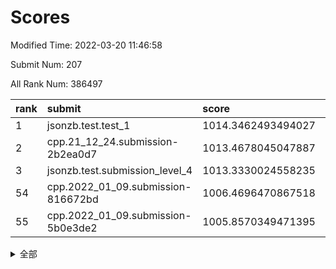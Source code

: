 # Scores

Modified Time: 2022-03-20 11:46:58

Submit Num: 207

All Rank Num: 386497

| rank |               submit               |       score        |       sigma        | pk_num |
| :--- | :--------------------------------- | :----------------- | :----------------- | :----- |
| 1    | jsonzb.test.test_1                 | 1014.3462493494027 | 0.8243042360913567 | 7468   |
| 2    | cpp.21_12_24.submission-2b2ea0d7   | 1013.4678045047887 | 0.8290784559905525 | 7470   |
| 3    | jsonzb.test.submission_level_4     | 1013.3330024558235 | 0.8259747473320257 | 7467   |
| 54   | cpp.2022_01_09.submission-816672bd | 1006.4696470867518 | 0.7444397360169895 | 7470   |
| 55   | cpp.2022_01_09.submission-5b0e3de2 | 1005.8570349471395 | 0.723732915189677  | 7472   |


<details>
<summary>全部</summary>

| rank |                 submit                 |       score        |       sigma        | pk_num |
| :--- | :------------------------------------- | :----------------- | :----------------- | :----- |
| 1    | jsonzb.test.test_1                     | 1014.3462493494027 | 0.8243042360913567 | 7468   |
| 2    | cpp.21_12_24.submission-2b2ea0d7       | 1013.4678045047887 | 0.8290784559905525 | 7470   |
| 3    | jsonzb.test.submission_level_4         | 1013.3330024558235 | 0.8259747473320257 | 7467   |
| 4    | gobigger.level_3.submission_level_3_14 | 1011.8666693775974 | 0.8052620124497502 | 7467   |
| 5    | gobigger.level_3.submission_level_3_20 | 1011.6706366984783 | 0.7835341838937568 | 7467   |
| 6    | gobigger.level_3.submission_level_3_39 | 1011.0752320131928 | 0.7736412752139648 | 7472   |
| 7    | gobigger.level_3.submission_level_3_9  | 1010.9295146094148 | 0.7699822102006533 | 7467   |
| 8    | gobigger.level_3.submission_level_3_10 | 1010.8569479133504 | 0.7755283405510011 | 7472   |
| 9    | gobigger.level_3.submission_level_3_44 | 1010.8197519008836 | 0.751897949339429  | 7471   |
| 10   | gobigger.level_3.submission_level_3_17 | 1010.7962075919111 | 0.7485034366326159 | 7469   |
| 11   | gobigger.level_3.submission_level_3_49 | 1010.718556441621  | 0.7702549205963847 | 7471   |
| 12   | gobigger.level_3.submission_level_3_33 | 1010.6196327012356 | 0.7326393557656309 | 7472   |
| 13   | gobigger.level_3.submission_level_3_1  | 1010.5098602760055 | 0.76720534457854   | 7470   |
| 14   | gobigger.level_3.submission_level_3_24 | 1010.3915148164607 | 0.7511708495024472 | 7472   |
| 15   | gobigger.level_3.submission_level_3_37 | 1010.2349222051758 | 0.7623258195225674 | 7476   |
| 16   | gobigger.level_3.submission_level_3_35 | 1010.224701402045  | 0.7702467267909925 | 7469   |
| 17   | gobigger.level_3.submission_level_3_38 | 1010.1931501551454 | 0.7612814916958606 | 7469   |
| 18   | gobigger.level_3.submission_level_3_11 | 1010.1479138425417 | 0.759293681453406  | 7469   |
| 19   | gobigger.level_3.submission_level_3_6  | 1010.1329631513914 | 0.7575924862525513 | 7469   |
| 20   | gobigger.level_3.submission_level_3_21 | 1010.105600671948  | 0.7615041163412913 | 7471   |
| 21   | gobigger.level_3.submission_level_3_22 | 1010.1031740981394 | 0.7568565362951744 | 7471   |
| 22   | gobigger.level_3.submission_level_3_0  | 1010.0639624110928 | 0.751989298179058  | 7466   |
| 23   | gobigger.level_3.submission_level_3_13 | 1010.0373815655795 | 0.7594581540899508 | 7465   |
| 24   | gobigger.level_3.submission_level_3_36 | 1009.9980677957989 | 0.7592486509776105 | 7469   |
| 25   | gobigger.level_3.submission_level_3_25 | 1009.9801153383085 | 0.7536499931064999 | 7470   |
| 26   | gobigger.level_3.submission_level_3_12 | 1009.9399541087528 | 0.7721025694778264 | 7468   |
| 27   | gobigger.level_3.submission_level_3_45 | 1009.835749492261  | 0.7539360337953733 | 7467   |
| 28   | gobigger.level_3.submission_level_3_40 | 1009.8288689655745 | 0.7608909676562892 | 7469   |
| 29   | gobigger.level_3.submission_level_3_43 | 1009.7815823980168 | 0.7518850436983108 | 7468   |
| 30   | gobigger.level_3.submission_level_3_2  | 1009.6799270772215 | 0.7586472795918795 | 7469   |
| 31   | gobigger.level_3.submission_level_3_4  | 1009.6547487265493 | 0.7531066816157393 | 7474   |
| 32   | gobigger.level_3.submission_level_3_7  | 1009.6253816024878 | 0.7407176748366409 | 7465   |
| 33   | gobigger.level_3.submission_level_3_28 | 1009.5838216663443 | 0.7651292235753532 | 7468   |
| 34   | gobigger.level_3.submission_level_3_30 | 1009.5402431537378 | 0.7556493631194164 | 7466   |
| 35   | gobigger.level_3.submission_level_3_31 | 1009.4362336731369 | 0.7477906886327312 | 7467   |
| 36   | gobigger.level_3.submission_level_3_18 | 1009.4298655763708 | 0.7393645367627516 | 7470   |
| 37   | gobigger.level_3.submission_level_3_26 | 1009.3857766780724 | 0.7414117091118809 | 7473   |
| 38   | gobigger.level_3.submission_level_3_3  | 1009.381903621966  | 0.7441981290887472 | 7471   |
| 39   | gobigger.level_3.submission_level_3_42 | 1009.3291142810336 | 0.7463402315043728 | 7470   |
| 40   | gobigger.level_3.submission_level_3_47 | 1009.3233859767575 | 0.7394644691129425 | 7465   |
| 41   | gobigger.level_3.submission_level_3_32 | 1009.3116089358657 | 0.7485097104446701 | 7466   |
| 42   | gobigger.level_3.submission_level_3_5  | 1009.2944296284996 | 0.759676566849358  | 7466   |
| 43   | gobigger.level_3.submission_level_3_23 | 1009.287383506042  | 0.7628580858446411 | 7466   |
| 44   | gobigger.level_3.submission_level_3_19 | 1009.1683710718144 | 0.7422824583969536 | 7468   |
| 45   | gobigger.level_3.submission_level_3_48 | 1009.1604221709875 | 0.7585308726758274 | 7465   |
| 46   | gobigger.level_3.submission_level_3_34 | 1008.9863277810914 | 0.7485798053231227 | 7469   |
| 47   | gobigger.level_3.submission_level_3_15 | 1008.90580885586   | 0.7579369014516569 | 7464   |
| 48   | gobigger.level_3.submission_level_3_8  | 1008.9023916453799 | 0.7413141733643832 | 7466   |
| 49   | gobigger.level_3.submission_level_3_29 | 1008.8168752887574 | 0.7294842212877579 | 7465   |
| 50   | gobigger.level_3.submission_level_3_27 | 1008.6643174431251 | 0.7467416624270655 | 7466   |
| 51   | gobigger.level_3.submission_level_3_46 | 1008.617201543351  | 0.7490769848682257 | 7466   |
| 52   | gobigger.level_3.submission_level_3_16 | 1008.513991060818  | 0.7444839716127664 | 7460   |
| 53   | gobigger.level_3.submission_level_3_41 | 1008.1595288311854 | 0.7596075083818599 | 7469   |
| 54   | cpp.2022_01_09.submission-816672bd     | 1006.4696470867518 | 0.7444397360169895 | 7470   |
| 55   | cpp.2022_01_09.submission-5b0e3de2     | 1005.8570349471395 | 0.723732915189677  | 7472   |
| 56   | gobigger.level_1.submission_level_1_37 | 1004.5774990208077 | 0.7260490906076328 | 7470   |
| 57   | gobigger.level_1.submission_level_1_40 | 1004.4485921611279 | 0.711705841520162  | 7467   |
| 58   | gobigger.level_1.submission_level_1_4  | 1004.135962872615  | 0.7213598132521974 | 7468   |
| 59   | gobigger.level_1.submission_level_1_31 | 1004.0368050212707 | 0.7047017995446112 | 7471   |
| 60   | gobigger.level_1.submission_level_1_6  | 1004.0236766780912 | 0.7268723069459014 | 7476   |
| 61   | gobigger.level_1.submission_level_1_45 | 1004.0189191489558 | 0.7211383617196876 | 7470   |
| 62   | gobigger.level_1.submission_level_1_20 | 1003.9962422692221 | 0.7200505001753844 | 7472   |
| 63   | gobigger.level_1.submission_level_1_25 | 1003.952876315526  | 0.7142221265058855 | 7464   |
| 64   | gobigger.level_1.submission_level_1_29 | 1003.933429003243  | 0.729703586423847  | 7467   |
| 65   | gobigger.level_1.submission_level_1_11 | 1003.8981265166528 | 0.7211468377727407 | 7465   |
| 66   | gobigger.level_1.submission_level_1_22 | 1003.8902010595349 | 0.7314450731316092 | 7467   |
| 67   | gobigger.level_1.submission_level_1_19 | 1003.888202828021  | 0.7114220705393764 | 7472   |
| 68   | gobigger.level_1.submission_level_1_23 | 1003.8828715728582 | 0.7181660340855189 | 7465   |
| 69   | gobigger.level_1.submission_level_1_17 | 1003.784775069114  | 0.7181168354558595 | 7475   |
| 70   | gobigger.level_1.submission_level_1_5  | 1003.7377559055345 | 0.7191022733984456 | 7463   |
| 71   | gobigger.level_1.submission_level_1_35 | 1003.6473070013434 | 0.7193051781393864 | 7466   |
| 72   | gobigger.level_1.submission_level_1_32 | 1003.6058479343232 | 0.7111729319672597 | 7467   |
| 73   | gobigger.level_1.submission_level_1_38 | 1003.5423336305784 | 0.7181694391243206 | 7473   |
| 74   | gobigger.level_1.submission_level_1_48 | 1003.4992417483484 | 0.7173461165902585 | 7462   |
| 75   | gobigger.level_1.submission_level_1_3  | 1003.4937451833588 | 0.7308637370019353 | 7468   |
| 76   | gobigger.level_1.submission_level_1_47 | 1003.480856601234  | 0.7050137917939858 | 7470   |
| 77   | gobigger.level_1.submission_level_1_27 | 1003.4740277268706 | 0.7161045680290447 | 7467   |
| 78   | gobigger.level_1.submission_level_1_46 | 1003.4736324740346 | 0.7244957089201423 | 7468   |
| 79   | gobigger.level_1.submission_level_1_1  | 1003.4461636650234 | 0.7114635949945062 | 7464   |
| 80   | gobigger.level_1.submission_level_1_49 | 1003.4405956319492 | 0.7223265742924387 | 7471   |
| 81   | gobigger.level_1.submission_level_1_36 | 1003.4098035163785 | 0.7086415238295242 | 7467   |
| 82   | gobigger.level_1.submission_level_1_15 | 1003.397467307864  | 0.7220039010231057 | 7467   |
| 83   | gobigger.level_1.submission_level_1_13 | 1003.2631602910832 | 0.711483906800857  | 7469   |
| 84   | gobigger.level_1.submission_level_1_16 | 1003.2497577363766 | 0.7212077773517028 | 7469   |
| 85   | gobigger.level_1.submission_level_1_14 | 1003.2332331868441 | 0.7291403662957081 | 7467   |
| 86   | gobigger.level_1.submission_level_1_26 | 1003.2043279389331 | 0.7165325366044573 | 7470   |
| 87   | gobigger.level_1.submission_level_1_8  | 1003.197667052242  | 0.7167626499872397 | 7467   |
| 88   | gobigger.level_1.submission_level_1_9  | 1003.1209328653138 | 0.7153674850089452 | 7470   |
| 89   | gobigger.level_1.submission_level_1_43 | 1003.1052211674491 | 0.7231552882135784 | 7469   |
| 90   | gobigger.level_1.submission_level_1_39 | 1003.0657214643421 | 0.7108183791861182 | 7468   |
| 91   | gobigger.level_1.submission_level_1_21 | 1003.0506251503479 | 0.7248575091915225 | 7464   |
| 92   | gobigger.level_1.submission_level_1_18 | 1003.0250842744098 | 0.7186883071647827 | 7475   |
| 93   | gobigger.level_1.submission_level_1_2  | 1003.0162436211741 | 0.7062003433163946 | 7471   |
| 94   | gobigger.level_1.submission_level_1_30 | 1002.8453291086029 | 0.7129952119496058 | 7468   |
| 95   | gobigger.level_1.submission_level_1_24 | 1002.8422192271556 | 0.7143442850144326 | 7466   |
| 96   | gobigger.level_1.submission_level_1_41 | 1002.8017305644281 | 0.7094045710898604 | 7471   |
| 97   | gobigger.level_1.submission_level_1_33 | 1002.752233682628  | 0.7110172128049639 | 7475   |
| 98   | gobigger.level_1.submission_level_1_42 | 1002.7038149591889 | 0.7108231680098037 | 7472   |
| 99   | gobigger.level_1.submission_level_1_34 | 1002.6559153077335 | 0.7179541623338087 | 7471   |
| 100  | gobigger.level_1.submission_level_1_0  | 1002.5393736325855 | 0.7029706085877512 | 7466   |
| 101  | gobigger.level_1.submission_level_1_12 | 1002.514584467148  | 0.7204799120533332 | 7471   |
| 102  | gobigger.level_1.submission_level_1_10 | 1002.419350960535  | 0.7061343288155696 | 7470   |
| 103  | gobigger.level_1.submission_level_1_28 | 1002.1368388617061 | 0.7219323401992176 | 7468   |
| 104  | gobigger.level_1.submission_level_1_7  | 1001.9445442409335 | 0.7093598617290492 | 7469   |
| 105  | gobigger.level_1.submission_level_1_44 | 1001.4041515427288 | 0.7079009008006764 | 7468   |
| 106  | gobigger.random.submission_random_46   | 997.1981833695769  | 0.703968894049356  | 7468   |
| 107  | gobigger.random.submission_random_19   | 997.1661965864898  | 0.7120783037872876 | 7467   |
| 108  | gobigger.random.submission_random_45   | 997.1472275925784  | 0.697842436825056  | 7465   |
| 109  | gobigger.random.submission_random_2    | 997.0098847253042  | 0.7071598473431514 | 7469   |
| 110  | gobigger.random.submission_random_3    | 996.9398137234883  | 0.7048879524447393 | 7467   |
| 111  | gobigger.random.submission_random_37   | 996.7128637568022  | 0.7038389269747335 | 7477   |
| 112  | gobigger.random.submission_random_8    | 996.6415269059015  | 0.7126001097414723 | 7470   |
| 113  | gobigger.random.submission_random_48   | 996.6187891669764  | 0.7051237417784045 | 7466   |
| 114  | gobigger.random.submission_random_1    | 996.6151089691896  | 0.7150487025907869 | 7467   |
| 115  | gobigger.random.submission_random_9    | 996.5889413188969  | 0.7182322933248725 | 7469   |
| 116  | gobigger.random.submission_random_30   | 996.572927602985   | 0.7079267616047973 | 7467   |
| 117  | gobigger.random.submission_random_15   | 996.5527978191869  | 0.6999400663773672 | 7468   |
| 118  | gobigger.random.submission_random_49   | 996.5399736152123  | 0.7093418131766089 | 7475   |
| 119  | gobigger.random.submission_random_28   | 996.477320673862   | 0.7006301033485597 | 7474   |
| 120  | gobigger.random.submission_random_42   | 996.4137164647007  | 0.7379334095207581 | 7464   |
| 121  | gobigger.random.submission_random_7    | 996.4116337557676  | 0.7151951232294463 | 7466   |
| 122  | gobigger.random.submission_random_38   | 996.3849270367372  | 0.7214795391339615 | 7468   |
| 123  | gobigger.random.submission_random_34   | 996.3613930982436  | 0.7135139200491318 | 7470   |
| 124  | gobigger.random.submission_random_0    | 996.3022673480074  | 0.7134899653141484 | 7470   |
| 125  | gobigger.random.submission_random_29   | 996.1893207966423  | 0.7131829583900237 | 7470   |
| 126  | gobigger.random.submission_random_25   | 996.1513391943474  | 0.705455007684146  | 7468   |
| 127  | gobigger.random.submission_random_6    | 996.1093737026057  | 0.713047922947373  | 7468   |
| 128  | gobigger.random.submission_random_16   | 996.0844343080776  | 0.7015110938252226 | 7465   |
| 129  | gobigger.random.submission_random_44   | 996.0816743027759  | 0.70470438585279   | 7469   |
| 130  | gobigger.random.submission_random_11   | 996.0467221633997  | 0.7239657753732346 | 7469   |
| 131  | gobigger.random.submission_random_12   | 996.0354431467651  | 0.7067731934617665 | 7466   |
| 132  | gobigger.random.submission_random_26   | 996.0173176558843  | 0.7055438455621968 | 7463   |
| 133  | gobigger.random.submission_random_20   | 995.9537500174318  | 0.6972096287075611 | 7466   |
| 134  | gobigger.random.submission_random_40   | 995.8780895507311  | 0.7095355473773004 | 7464   |
| 135  | gobigger.random.submission_random_5    | 995.8589330090459  | 0.7117006866006343 | 7473   |
| 136  | gobigger.random.submission_random_21   | 995.832908902343   | 0.7091790179951205 | 7468   |
| 137  | gobigger.random.submission_random_23   | 995.832048400897   | 0.7117778975509786 | 7471   |
| 138  | gobigger.random.submission_random_39   | 995.8313089560493  | 0.7090410487090375 | 7468   |
| 139  | gobigger.random.submission_random_32   | 995.8207423029594  | 0.7090469378561208 | 7468   |
| 140  | gobigger.random.submission_random_4    | 995.8001078450023  | 0.7053937529818585 | 7466   |
| 141  | gobigger.random.submission_random_36   | 995.7990960120777  | 0.7043751982395163 | 7468   |
| 142  | gobigger.random.submission_random_13   | 995.6887655529086  | 0.715883297783507  | 7466   |
| 143  | gobigger.random.submission_random_47   | 995.6621536851159  | 0.7094868957283958 | 7472   |
| 144  | gobigger.random.submission_random_41   | 995.6015846273231  | 0.7178393830741602 | 7467   |
| 145  | gobigger.random.submission_random_14   | 995.5932291439877  | 0.7142236339113186 | 7469   |
| 146  | gobigger.random.submission_random_17   | 995.5239597246097  | 0.7074905213327951 | 7471   |
| 147  | gobigger.random.submission_random_33   | 995.4716569558245  | 0.7124907331498741 | 7466   |
| 148  | gobigger.random.submission_random_27   | 995.2140517328112  | 0.7138786967042502 | 7467   |
| 149  | gobigger.random.submission_random_43   | 995.1029453267269  | 0.730697415390145  | 7465   |
| 150  | gobigger.random.submission_random_31   | 995.0461824426288  | 0.7111003226305385 | 7468   |
| 151  | gobigger.random.submission_random_22   | 995.0165973003097  | 0.7228382368021232 | 7469   |
| 152  | gobigger.random.submission_random_10   | 994.96004209169    | 0.7089801096809022 | 7470   |
| 153  | gobigger.random.submission_random_18   | 994.9589564369329  | 0.7055949441688782 | 7473   |
| 154  | gobigger.random.submission_random_35   | 994.8597813669498  | 0.7111622215069464 | 7468   |
| 155  | gobigger.random.submission_random_24   | 994.1512009537701  | 0.7204708668256254 | 7468   |
| 156  | gobigger.level_2.submission_level_2_26 | 994.0310642072764  | 0.739107370992202  | 7471   |
| 157  | gobigger.level_2.submission_level_2_11 | 993.8655743832205  | 0.7312083968573263 | 7465   |
| 158  | gobigger.level_2.submission_level_2_20 | 993.6474179655559  | 0.7358431153146616 | 7472   |
| 159  | gobigger.level_2.submission_level_2_29 | 993.5643776790912  | 0.7346807553666427 | 7473   |
| 160  | gobigger.level_2.submission_level_2_19 | 993.4141753815888  | 0.7697495805565214 | 7469   |
| 161  | gobigger.level_2.submission_level_2_45 | 993.3538103362979  | 0.7344130304050243 | 7471   |
| 162  | gobigger.level_2.submission_level_2_40 | 993.2932160830244  | 0.7470785224260845 | 7468   |
| 163  | gobigger.level_2.submission_level_2_21 | 993.0576176663436  | 0.7415713609137216 | 7470   |
| 164  | gobigger.level_2.submission_level_2_30 | 993.037724404449   | 0.7337852491826785 | 7466   |
| 165  | gobigger.level_2.submission_level_2_37 | 992.9858552066175  | 0.7552956122827866 | 7463   |
| 166  | gobigger.level_2.submission_level_2_42 | 992.9702279470027  | 0.7256985930581021 | 7469   |
| 167  | gobigger.level_2.submission_level_2_49 | 992.9020514366242  | 0.7290828362915952 | 7473   |
| 168  | gobigger.level_2.submission_level_2_23 | 992.8943691834731  | 0.7424594210906594 | 7472   |
| 169  | gobigger.level_2.submission_level_2_31 | 992.8598244432923  | 0.7260147975256336 | 7465   |
| 170  | gobigger.level_2.submission_level_2_5  | 992.8587197211816  | 0.7200795418419953 | 7470   |
| 171  | gobigger.level_2.submission_level_2_38 | 992.7890341895547  | 0.7366078064222934 | 7475   |
| 172  | gobigger.level_2.submission_level_2_17 | 992.5926154165061  | 0.7561146539393846 | 7471   |
| 173  | gobigger.level_2.submission_level_2_2  | 992.5893412855601  | 0.7519131459977482 | 7465   |
| 174  | gobigger.level_2.submission_level_2_10 | 992.4878153344449  | 0.7399094756184553 | 7467   |
| 175  | gobigger.level_2.submission_level_2_0  | 992.4164451903882  | 0.7435868316138488 | 7469   |
| 176  | gobigger.level_2.submission_level_2_1  | 992.2207487078238  | 0.7225868280742984 | 7467   |
| 177  | gobigger.level_2.submission_level_2_41 | 992.2092625551271  | 0.7487434266881421 | 7471   |
| 178  | gobigger.level_2.submission_level_2_32 | 992.1821877612605  | 0.7534248239470241 | 7466   |
| 179  | gobigger.level_2.submission_level_2_22 | 992.1423733599361  | 0.735578572035421  | 7466   |
| 180  | gobigger.level_2.submission_level_2_3  | 992.1221361979271  | 0.7521527617405287 | 7469   |
| 181  | gobigger.level_2.submission_level_2_6  | 992.1101966688396  | 0.7557748084333656 | 7465   |
| 182  | gobigger.level_2.submission_level_2_15 | 992.0705011323867  | 0.7676303259698044 | 7469   |
| 183  | gobigger.level_2.submission_level_2_4  | 992.0526788948026  | 0.7585571557000822 | 7468   |
| 184  | gobigger.level_2.submission_level_2_39 | 991.8645988439404  | 0.7425872354348263 | 7461   |
| 185  | gobigger.level_2.submission_level_2_14 | 991.8221291821426  | 0.7472750046434575 | 7471   |
| 186  | gobigger.level_2.submission_level_2_43 | 991.6674917972007  | 0.7682373566172134 | 7466   |
| 187  | gobigger.level_2.submission_level_2_44 | 991.6095420236367  | 0.7400518277712598 | 7470   |
| 188  | gobigger.level_2.submission_level_2_9  | 991.5838227449497  | 0.754122511809802  | 7470   |
| 189  | gobigger.level_2.submission_level_2_18 | 991.5663259923416  | 0.7430103690825508 | 7473   |
| 190  | gobigger.level_2.submission_level_2_35 | 991.5036501218144  | 0.7472438801359561 | 7470   |
| 191  | gobigger.level_2.submission_level_2_7  | 991.4814755117134  | 0.7733076128317776 | 7472   |
| 192  | gobigger.level_2.submission_level_2_46 | 991.4382013360372  | 0.7635683375946773 | 7470   |
| 193  | gobigger.level_2.submission_level_2_16 | 991.3912544909241  | 0.761321499119593  | 7469   |
| 194  | gobigger.level_2.submission_level_2_28 | 991.3516191949243  | 0.7580868099367765 | 7469   |
| 195  | gobigger.level_2.submission_level_2_34 | 991.3443715439385  | 0.7474096614200222 | 7471   |
| 196  | gobigger.level_2.submission_level_2_36 | 991.2428811101707  | 0.762039344247439  | 7472   |
| 197  | gobigger.level_2.submission_level_2_48 | 991.121606287349   | 0.7569059249886269 | 7465   |
| 198  | gobigger.level_2.submission_level_2_25 | 991.0717797550034  | 0.7691488438892953 | 7466   |
| 199  | gobigger.level_2.submission_level_2_13 | 991.0372969989393  | 0.7568686542930314 | 7465   |
| 200  | gobigger.level_2.submission_level_2_12 | 990.9923780570856  | 0.7608977930396124 | 7473   |
| 201  | gobigger.level_2.submission_level_2_47 | 990.9003328585005  | 0.7412150022608214 | 7467   |
| 202  | gobigger.level_2.submission_level_2_24 | 990.8356030690574  | 0.7669180678924497 | 7467   |
| 203  | gobigger.level_2.submission_level_2_27 | 990.8250116831128  | 0.7490045621518449 | 7470   |
| 204  | gobigger.level_2.submission_level_2_8  | 990.1724362336071  | 0.7634572329877776 | 7469   |
| 205  | gobigger.level_2.submission_level_2_33 | 989.7083428203692  | 0.7585610830422569 | 7468   |
| 206  | gobigger.none.submission_none_0        | 976.3084873533478  | 1.4283742986773622 | 7464   |
| 207  | gobigger.none.submission_none_1        | 974.3834154267736  | 1.6758583635052966 | 7469   |

</details>